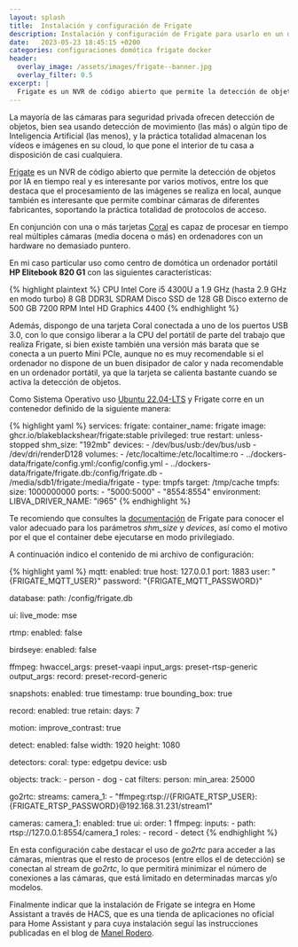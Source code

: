 ```yaml
---
layout: splash
title:  Instalación y configuración de Frigate
description: Instalación y configuración de Frigate para usarlo en un docker
date:   2023-05-23 18:45:15 +0200
categories: configuraciones domótica frigate docker
header:
  overlay_image: /assets/images/frigate--banner.jpg
  overlay_filter: 0.5 
excerpt: |
  Frigate es un NVR de código abierto que permite la detección de objetos por IA en tiempo real y en local.
---
```

La mayoría de las cámaras para seguridad privada ofrecen detección de objetos, bien sea usando detección de movimiento (las más) o algún tipo de Inteligencia Artificial (las menos), y la práctica totalidad almacenan los vídeos e imágenes en su cloud, lo que pone el interior de tu casa a disposición de casi cualquiera. 

[Frigate](https://frigate.video) es un NVR de código abierto que permite la detección de objetos por IA en tiempo real y es interesante por varios motivos, entre los que destaca que el procesamiento de las imágenes se realiza en local, aunque también es interesante que permite combinar cámaras de diferentes fabricantes, soportando la práctica totalidad de protocolos de acceso.

En conjunción con una o más tarjetas [Coral](https://coral.ai) es capaz de procesar en tiempo real múltiples cámaras (media docena o más) en ordenadores con un hardware no demasiado puntero.

En mi caso particular uso como centro de domótica un ordenador portátil **HP Elitebook 820 G1** con las siguientes características:

{% highlight plaintext %}
CPU Intel Core i5 4300U a 1.9 GHz (hasta 2.9 GHz en modo turbo)
8 GB DDR3L SDRAM 
Disco SSD de 128 GB
Disco externo de 500 GB 7200 RPM
Intel HD Graphics 4400
{% endhighlight %}

Además, dispongo de una tarjeta Coral conectada a uno de los puertos USB 3.0, con lo que consigo liberar a la CPU del portátil de parte del trabajo que realiza Frigate, si bien existe también una versión más barata que se conecta a un puerto Mini PCIe, aunque no es muy recomendable si el ordenador no dispone de un buen disipador de calor y nada recomendable en un ordenador portátil, ya que la tarjeta se calienta bastante cuando se activa la detección de objetos.

Como Sistema Operativo uso [Ubuntu 22.04-LTS](https://ubuntu.com) y Frigate corre en un contenedor definido de la siguiente manera:

{% highlight yaml %}
services:
  frigate:
    container_name: frigate
    image: ghcr.io/blakeblackshear/frigate:stable
    privileged: true 
    restart: unless-stopped
    shm_size: "192mb" 
    devices:
      - /dev/bus/usb:/dev/bus/usb
      - /dev/dri/renderD128 
    volumes:
      - /etc/localtime:/etc/localtime:ro
      - ../dockers-data/frigate/config.yml:/config/config.yml
      - ../dockers-data/frigate/frigate.db:/config/frigate.db
      - /media/sdb1/frigate:/media/frigate
      - type: tmpfs
        target: /tmp/cache
        tmpfs:
          size: 1000000000
    ports:
      - "5000:5000"
      - "8554:8554"
    environment:
      LIBVA_DRIVER_NAME: "i965"
{% endhighlight %}

Te recomiendo que consultes la [documentación](https://docs.frigate.video) de Frigate para conocer el valor adecuado para los parámetros *shm_size* y *devices*, así como el motivo por el que el container debe ejecutarse en modo privilegiado.

A continuación indico el contenido de mi archivo de configuración:

{% highlight yaml %}
mqtt:
  enabled: true
  host: 127.0.0.1
  port: 1883
  user: "{FRIGATE_MQTT_USER}"
  password: "{FRIGATE_MQTT_PASSWORD}"

database: 
  path: /config/frigate.db

ui:
  live_mode: mse

rtmp:
  enabled: false

birdseye:
  enabled: false

ffmpeg:
  hwaccel_args: preset-vaapi
  input_args: preset-rtsp-generic
  output_args:
    record: preset-record-generic

snapshots:
  enabled: true
  timestamp: true
  bounding_box: true
      
record:
  enabled: true
  retain:
    days: 7

motion:
  improve_contrast: true

detect:
  enabled: false
  width: 1920
  height: 1080

detectors:
  coral:
    type: edgetpu
    device: usb

objects:
  track:
    - person
    - dog
    - cat 
  filters:
    person:
      min_area: 25000

go2rtc:
  streams:
    camera_1:
      - "ffmpeg:rtsp://{FRIGATE_RTSP_USER}:{FRIGATE_RTSP_PASSWORD}@192.168.31.231/stream1"
 
cameras:
  camera_1:
    enabled: true
    ui: 
      order: 1
    ffmpeg:
      inputs:
        - path: rtsp://127.0.0.1:8554/camera_1
          roles:
            - record
            - detect
{% endhighlight %}

En esta configuración cabe destacar el uso de *go2rtc* para acceder a las cámaras, mientras que el resto de procesos (entre ellos el de detección) se conectan  al stream de *go2rtc*, lo que permitirá minimizar el número de conexiones a las cámaras, que está limitado en determinadas marcas y/o modelos. 

Finalmente indicar que la instalación de Frigate se integra en Home Assistant a través de HACS, que es una tienda de aplicaciones no oficial para Home Assistant y para cuya instalación seguí las instrucciones publicadas en el blog de [Manel Rodero](https://www.manelrodero.com/blog/instalacion-de-hacs-en-home-assistant-docker).
